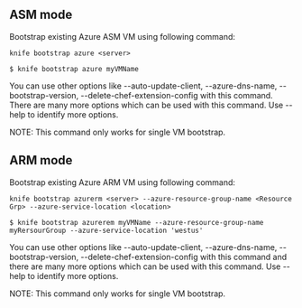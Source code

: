 ## ASM mode

Bootstrap existing Azure ASM VM using following command:

```knife bootstrap azure <server>```

```$ knife bootstrap azure myVMName```

You can use other options like --auto-update-client, --azure-dns-name, --bootstrap-version, --delete-chef-extension-config with this command. There are many more options which can be used with this command. Use --help to identify more options.

NOTE: This command only works for single VM bootstrap.

## ARM mode

Bootstrap existing Azure ARM VM using following command:

```knife bootstrap azurerm <server> --azure-resource-group-name <Resource Grp> --azure-service-location <location>```

```$ knife bootstrap azurerem myVMName --azure-resource-group-name myRersourGroup --azure-service-location 'westus'```

You can use other options like --auto-update-client, --azure-dns-name, --bootstrap-version, --delete-chef-extension-config with this command and there are many more options which can be used with this command. Use --help to identify more options.

NOTE: This command only works for single VM bootstrap.